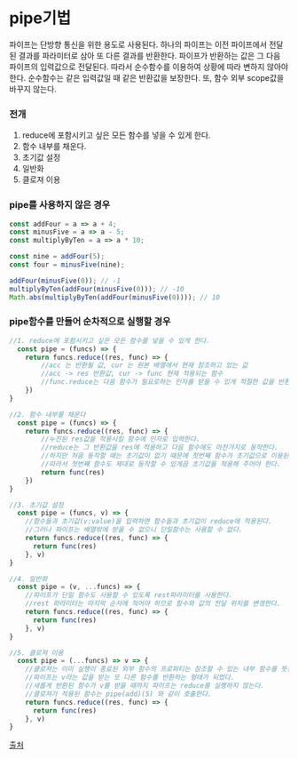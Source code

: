# pipe기법
파이프는 단방향 통신을 위한 용도로 사용된다. 하나의 파이프는 이전 파이프에서 전달된 결과를 파라미터로 삼아 또 다른 결과를 반환한다.
파이프가 반환하는 값은 그 다음 파이프의 입력값으로 전달된다. 따라서 순수함수를 이용하여 상황에 따라 변하지 않아야 한다.
순수함수는 같은 입력값일 때 같은 반환값을 보장한다. 또, 함수 외부 scope값을 바꾸지 않는다.

### 전개
1. reduce에 포함시키고 싶은 모든 함수를 넣을 수 있게 한다.
2. 함수 내부를 채운다.
3. 초기값 설정
4. 일반화
5. 클로져 이용

### pipe를 사용하지 않은 경우
```javascript
const addFour = a => a + 4;
const minusFive = a => a - 5;
const multiplyByTen = a => a * 10;

const nine = addFour(5);
const four = minusFive(nine);

addFour(minusFive(0)); // -1
multiplyByTen(addFour(minusFive(0))); // -10
Math.abs(multiplyByTen(addFour(minusFive(0)))); // 10
```

### pipe함수를 만들어 순차적으로 실행할 경우
```javascript
//1. reduce에 포함시키고 싶은 모든 함수를 넣을 수 있게 한다.
  const pipe = (funcs) => {
    return funcs.reduce((res, func) => {
        //acc 는 반환될 값, cur 는 원본 배열에서 현재 참조하고 있는 값
        //acc -> res 반환값, cur -> func 현재 적용되는 함수
        //func.reduce는 다음 함수가 필요로하는 인자를 받을 수 있게 적절한 값을 반환해야 한다
    })
}
```

```javascript
//2. 함수 내부를 채운다
  const pipe = (funcs) => {
    return funcs.reduce((res, func) => {
        //누진된 res값을 적용시킬 함수에 인자로 입력한다. 
        //reduce는 그 반환값을 res에 적용하고 다음 함수에도 마찬가지로 동작한다.
        //하지만 처음 동작할 때는 초기값이 없기 때문에 첫번째 함수가 초기값으로 이용된다.
        //따라서 첫번째 함수도 제대로 동작할 수 있게끔 초기값을 적용해 주어야 한다.
        return func(res)
    })
}
```

```javascript
//3. 초기값 설정
  const pipe = (funcs, v) => {
    //함수들과 초기값(v:value)을 입력하면 함수들과 초기값이 reduce에 적용된다.
    //그러나 파이프는 배열밖에 받을 수 없으니 단일함수는 사용할 수 없다.
    return funcs.reduce((res, func) => { 
      return func(res)
    }, v)
}
```

```javascript
//4. 일반화
  const pipe = (v, ...funcs) => {
    //파이프가 단일 함수도 사용할 수 있도록 rest파라미터를 사용한다.
    //rest 파라미터는 마지막 순서에 적어야 하므로 함수와 값의 전달 위치를 변경한다.
    return funcs.reduce((res, func) => {
      return func(res)
    }, v)
}
```

```javascript
//5. 클로져 이용
  const pipe = (...funcs) => v => {
    //클로져는 이미 실행이 종료된 외부 함수의 프로퍼티는 참조할 수 있는 내부 함수를 뜻한다.
    //파이프는 v라는 값을 받는 또 다른 함수를 반환하는 형태가 되었다.
    //새롭게 반환된 함수가 v를 받을 때까지 파이프는 reduce를 실행하지 않는다.
    //클로져가 적용된 함수는 pipe(add)(5) 와 같이 호출한다.
    return funcs.reduce((res, func) => {
      return func(res)
    }, v)
}
```



[출처](https://medium.com/%EC%98%A4%EB%8A%98%EC%9D%98-%ED%94%84%EB%A1%9C%EA%B7%B8%EB%9E%98%EB%B0%8D/%ED%95%A8%EC%88%98%ED%98%95-%ED%94%84%EB%A1%9C%EA%B7%B8%EB%9E%98%EB%B0%8D-pipe-c80dc7b389de)

